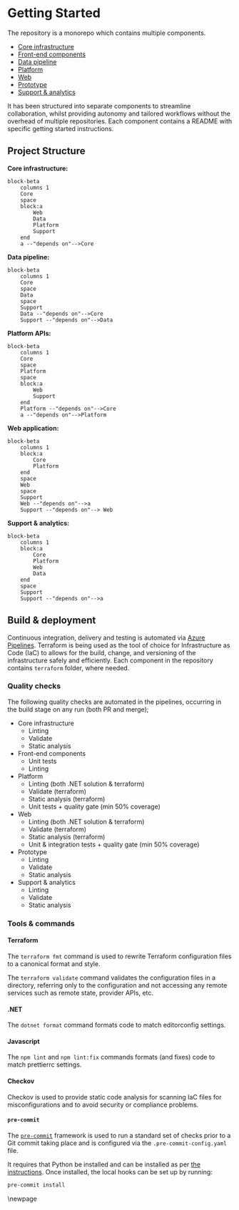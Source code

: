 # Getting Started

The repository is a monorepo which contains multiple components.

- [Core infrastructure](../../core-infrastructure/README.md)
- [Front-end components](../../front-end-components/README.md)
- [Data pipeline](../../data-pipeline/README.md)
- [Platform](../../platform/README.md)
- [Web](../../web/README.md)
- [Prototype](../../prototype/README.md)
- [Support & analytics](../../support-analytics/README.md)

It has been structured into separate components to streamline collaboration, whilst providing autonomy and tailored workflows without the overhead of multiple repositories. Each component contains a README with specific getting started instructions.

## Project Structure

**Core infrastructure:**

```mermaid
block-beta
    columns 1
    Core
    space
    block:a
        Web
        Data
        Platform
        Support
    end
    a --"depends on"-->Core
```

**Data pipeline:**

```mermaid
block-beta
    columns 1
    Core
    space
    Data
    space
    Support
    Data --"depends on"-->Core
    Support --"depends on"-->Data
```

**Platform APIs:**

```mermaid
block-beta
    columns 1
    Core
    space
    Platform
    space
    block:a
        Web
        Support
    end
    Platform --"depends on"-->Core
    a --"depends on"-->Platform
```

**Web application:**

```mermaid
block-beta
    columns 1
    block:a
        Core
        Platform
    end
    space
    Web
    space
    Support
    Web --"depends on"-->a
    Support --"depends on"--> Web
```

**Support & analytics:**

```mermaid
block-beta
    columns 1
    block:a
        Core
        Platform
        Web
        Data
    end
    space
    Support
    Support --"depends on"-->a
```

## Build & deployment

Continuous integration, delivery and testing is automated via [Azure Pipelines](https://dfe-ssp.visualstudio.com/s198-DfE-Benchmarking-service/_build?view=folders). Terraform is being used as the tool of choice for Infrastructure as Code (IaC) to allows for the build, change, and versioning of the infrastructure safely and efficiently.
Each component in the repository contains `terraform` folder, where needed.

### Quality checks

The following quality checks are automated in the pipelines, occurring in the build stage on any run (both PR and merge);

- Core infrastructure
  - Linting
  - Validate
  - Static analysis
- Front-end components
  - Unit tests
  - Linting
- Platform
  - Linting (both .NET solution & terraform)
  - Validate (terraform)
  - Static analysis (terraform)
  - Unit tests + quality gate (min 50% coverage)
- Web
  - Linting (both .NET solution & terraform)
  - Validate (terraform)
  - Static analysis (terraform)
  - Unit & integration tests + quality gate (min 50% coverage)
- Prototype
  - Linting
  - Validate
  - Static analysis
- Support & analytics
  - Linting
  - Validate
  - Static analysis

### Tools & commands

#### Terraform

The `terraform fmt` command is used to rewrite Terraform configuration files to a canonical format and style.

The `terraform validate` command validates the configuration files in a directory, referring only to the configuration and not accessing any remote services such as remote state, provider APIs, etc.

#### .NET

The `dotnet format` command formats code to match editorconfig settings.

#### Javascript

The `npm lint` and `npm lint:fix` commands formats (and fixes) code to match prettierrc settings.

#### Checkov

Checkov is used to provide static code analysis for scanning IaC files for misconfigurations and to avoid security or compliance problems.

#### `pre-commit`

The [`pre-commit`](https://pre-commit.com/) framework is used to run a standard
set of checks prior to a Git commit taking place and is configured via the
`.pre-commit-config.yaml` file.

It requires that Python be installed and can be installed as per
[the instructions](https://pre-commit.com/#install). Once installed, the local
hooks can be set up by running:

```sh
pre-commit install
```

<!-- Leave the rest of this page blank -->
\newpage
